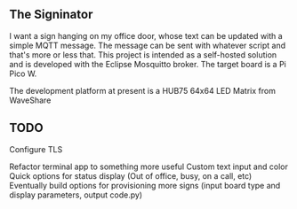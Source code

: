 ## The Signinator

I want a sign hanging on my office door, whose text can be updated with a simple MQTT message. The message can be sent with whatever script and that's more or less that. This project is intended as a self-hosted solution and is developed with the Eclipse Mosquitto broker. The target board is a Pi Pico W.

The development platform at present is a HUB75 64x64 LED Matrix from WaveShare

## TODO
Configure TLS

Refactor terminal app to something more useful
  Custom text input and color
  Quick options for status display (Out of office, busy, on a call, etc)
  Eventually build options for provisioning more signs (input board type and display parameters, output code.py)

